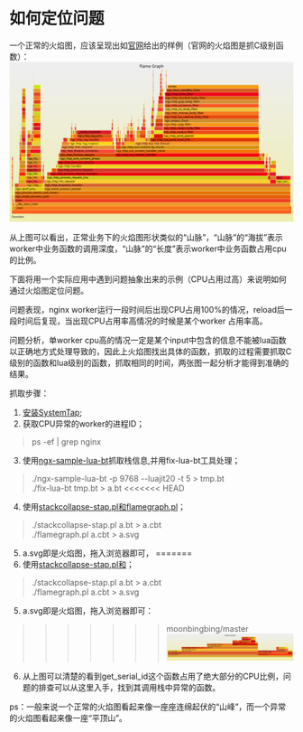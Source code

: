 # 如何定位问题

一个正常的火焰图，应该呈现出如[官网](http://openresty.org/download/user-flamegraph.svg)给出的样例（官网的火焰图是抓C级别函数）：
![正常](Flame-Graphic.svg)

从上图可以看出，正常业务下的火焰图形状类似的“山脉”，“山脉”的“海拔”表示worker中业务函数的调用深度，“山脉”的“长度”表示worker中业务函数占用cpu的比例。

下面将用一个实际应用中遇到问题抽象出来的示例（CPU占用过高）来说明如何通过火焰图定位问题。

问题表现，nginx worker运行一段时间后出现CPU占用100%的情况，reload后一段时间后复现，当出现CPU占用率高情况的时候是某个worker 占用率高。

问题分析，单worker cpu高的情况一定是某个input中包含的信息不能被lua函数以正确地方式处理导致的，因此上火焰图找出具体的函数，抓取的过程需要抓取C级别的函数和lua级别的函数，抓取相同的时间，两张图一起分析才能得到准确的结果。

抓取步骤：

1. [安装SystemTap](install.md);
2. 获取CPU异常的worker的进程ID；
> ps -ef | grep nginx

3. 使用[ngx-sample-lua-bt](https://github.com/openresty/nginx-systemtap-toolkit)抓取栈信息,并用fix-lua-bt工具处理；
> ./ngx-sample-lua-bt -p 9768 --luajit20 -t 5 > tmp.bt  
./fix-lua-bt tmp.bt > a.bt
<<<<<<< HEAD
4. 使用[stackcollapse-stap.pl和flamegraph.pl](https://github.com/brendangregg/FlameGraph)；
>./stackcollapse-stap.pl a.bt > a.cbt  
./flamegraph.pl a.cbt > a.svg
5. a.svg即是火焰图，拖入浏览器即可，
=======
4. 使用[stackcollapse-stap.pl和](https://github.com/brendangregg/FlameGraph)；
> ./stackcollapse-stap.pl a.bt > a.cbt  
> ./flamegraph.pl a.cbt > a.svg
5. a.svg即是火焰图，拖入浏览器即可：
>>>>>>> moonbingbing/master
![problem](flame_graphic_problem.svg)
6. 从上图可以清楚的看到get_serial_id这个函数占用了绝大部分的CPU比例，问题的排查可以从这里入手，找到其调用栈中异常的函数。


ps：一般来说一个正常的火焰图看起来像一座座连绵起伏的“山峰”，而一个异常的火焰图看起来像一座“平顶山”。

